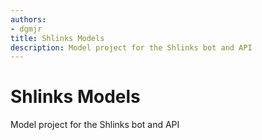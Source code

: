 ```yaml
---
authors:
- dgmjr
title: Shlinks Models
description: Model project for the Shlinks bot and API
---
```


# Shlinks Models

Model project for the Shlinks bot and API
